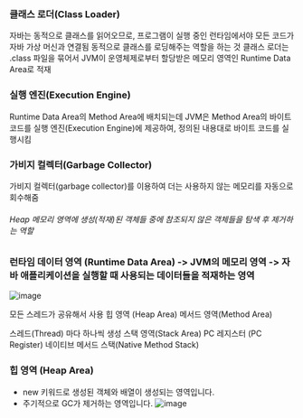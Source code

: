 ### 클래스 로더(Class Loader)
자바는 동적으로 클래스를 읽어오므로, 프로그램이 실행 중인 런타임에서야 모든 코드가 자바 가상 머신과 연결됨
동적으로 클래스를 로딩해주는 역할을 하는 것
클래스 로더는 .class 파일을 묶어서 JVM이 운영체제로부터 할당받은 메모리 영역인 Runtime Data Area로 적재

### 실행 엔진(Execution Engine)
Runtime Data Area의 Method Area에 배치되는데
JVM은 Method Area의 바이트 코드를 실행 엔진(Execution Engine)에 제공하여, 
정의된 내용대로 바이트 코드를 실행시킴

### 가비지 컬렉터(Garbage Collector)
가비지 컬렉터(garbage collector)를 이용하여 더는 사용하지 않는 메모리를 자동으로 회수해줌
###### Heap 메모리 영역에 생성(적재)된 객체들 중에 참조되지 않은 객체들을 탐색 후 제거하는 역할

### 런타임 데이터 영역 (Runtime Data Area) -> JVM의 메모리 영역 -> 자바 애플리케이션을 실행할 때 사용되는 데이터들을 적재하는 영역

![image](https://github.com/98000001/CS-Study/assets/96863137/ed97662d-2e99-4e5e-b2ad-5ea0bfcf20b2)


모든 스레드가 공유해서 사용 
힙 영역 (Heap Area)
메서드 영역(Method Area)

스레드(Thread) 마다 하나씩 생성
스택 영역(Stack Area)
PC 레지스터 (PC Register)
네이티브 메서드 스택(Native Method Stack)

### 힙 영역 (Heap Area)
- new 키워드로 생성된 객체와 배열이 생성되는 영역입니다. 
- 주기적으로 GC가 제거하는 영역입니다.
![image](https://github.com/98000001/CS-Study/assets/96863137/6f5d49f8-1837-4d25-a280-407cb32e5ae8)

